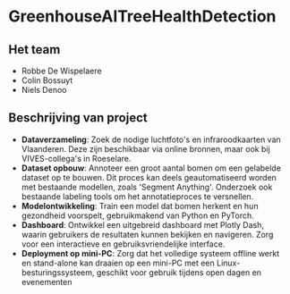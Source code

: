 # GreenhouseAITreeHealthDetection

## Het team

- Robbe De Wispelaere
- Colin Bossuyt
- Niels Denoo

## Beschrijving van project

- **Dataverzameling**: Zoek de nodige luchtfoto's en infraroodkaarten van Vlaanderen. Deze zijn beschikbaar via online bronnen, maar ook bij VIVES-collega's in Roeselare.
- **Dataset opbouw**: Annoteer een groot aantal bomen om een gelabelde dataset op te
bouwen. Dit proces kan deels geautomatiseerd worden met bestaande modellen, zoals 'Segment Anything'. Onderzoek ook bestaande labeling tools om het annotatieproces te versnellen.
- **Modelontwikkeling**: Train een model dat bomen herkent en hun gezondheid voorspelt,
gebruikmakend van Python en PyTorch.
- **Dashboard**: Ontwikkel een uitgebreid dashboard met Plotly Dash, waarin gebruikers de resultaten kunnen bekijken en navigeren. Zorg voor een interactieve en gebruiksvriendelijke interface.
- **Deployment op mini-PC**: Zorg dat het volledige systeem offline werkt en stand-alone kan draaien op een mini-PC met een Linux-besturingssysteem, geschikt voor gebruik tijdens open dagen en evenementen